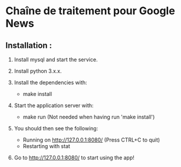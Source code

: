 Chaîne de traitement pour Google News
====================================

Installation :
------------
1) Install mysql and start the service.
2) Install python 3.x.x.

3) Install the dependencies with:
	* make install

4) Start the application server with:
	* make run  (Not needed when having run 'make install')

5) You should then see the following:
	* Running on http://127.0.0.1:8080/ (Press CTRL+C to quit)
	* Restarting with stat

6) Go to http://127.0.0.1:8080/ to start using the app!

